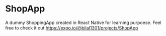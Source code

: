 # ShopApp
A dummy ShoppingApp created in React Native for learning purpoese.
Feel free to check it out 
https://expo.io/@bilal1301/projects/ShopApp
